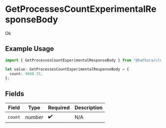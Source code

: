 # GetProcessesCountExperimentalResponseBody

Ok

## Example Usage

```typescript
import { GetProcessesCountExperimentalResponseBody } from "@hathora/cloud-sdk-typescript/models/operations";

let value: GetProcessesCountExperimentalResponseBody = {
  count: 9608.35,
};
```

## Fields

| Field              | Type               | Required           | Description        |
| ------------------ | ------------------ | ------------------ | ------------------ |
| `count`            | *number*           | :heavy_check_mark: | N/A                |